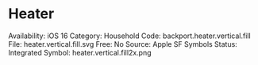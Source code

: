 # Heater

Availability: iOS 16
Category: Household
Code: backport.heater.vertical.fill
File: heater.vertical.fill.svg
Free: No
Source: Apple SF Symbols
Status: Integrated
Symbol: heater.vertical.fill2x.png
